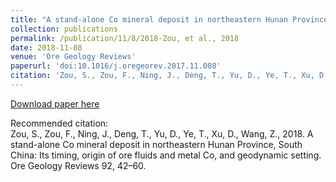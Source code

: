 ```yaml
---
title: "A stand-alone Co mineral deposit in northeastern Hunan Province, South China: Its timing, origin of ore fluids and metal Co, and geodynamic setting."
collection: publications
permalink: /publication/11/8/2018-Zou, et al., 2018
date: 2018-11-08
venue: 'Ore Geology Reviews'
paperurl: 'doi:10.1016/j.oregeorev.2017.11.008'
citation: 'Zou, S., Zou, F., Ning, J., Deng, T., Yu, D., Ye, T., Xu, D., Wang, Z., 2018. A stand-alone Co mineral deposit in northeastern Hunan Province, South China: Its timing, origin of ore fluids and metal Co, and geodynamic setting. Ore Geology Reviews 92, 42–60. '
---
```

[Download paper here](doi:10.1016/j.oregeorev.2017.11.008)

Recommended citation: <br>Zou, S., Zou, F., Ning, J., Deng, T., Yu, D., Ye, T., Xu, D., Wang, Z., 2018. A stand-alone Co mineral deposit in northeastern Hunan Province, South China: Its timing, origin of ore fluids and metal Co, and geodynamic setting. Ore Geology Reviews 92, 42–60. 
